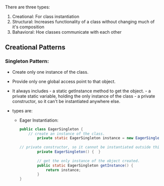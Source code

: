 There are three types:
1. Creational: For class instantiation
2. Structural: Increases functionality of a class without changing much of it's composition
3. Bahavioral: Hoe classes communicate with each other

## Creational Patterns
### Singleton Pattern:
- Create only one instance of the class.
- Provide only one global access point to that object.
- It always includes
		- a static getInstance method to get the object.
	   - a private static variable, holding the only instance of the class
	   - a private constructor, so it can't be instantiated anywhere else.

- types are:
	- Eager Instantiation:
		```java
		public class EagerSingleton {
			// create an instance of the class.
				private static EagerSingleton instance = new EagerSingleton();
			
		// private constructor, so it cannot be instantiated outside this class.
				private EagerSingleton() {  }
			
				// get the only instance of the object created.
				public static EagerSingleton getInstance() {
					return instance;
				}
		}
```

